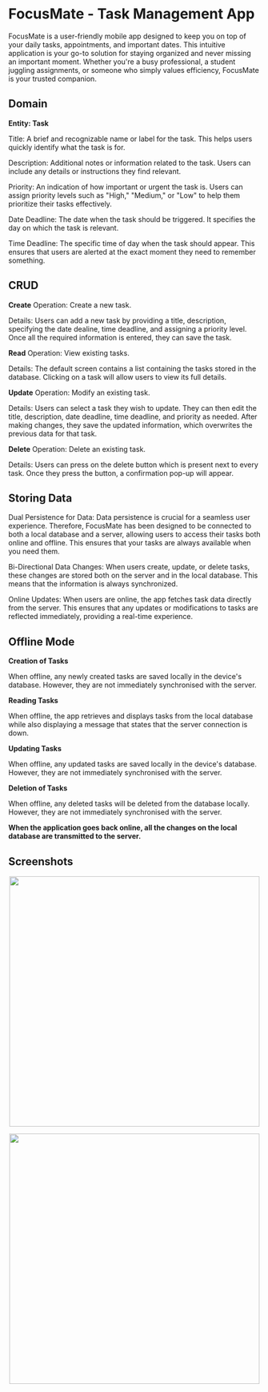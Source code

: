 # **FocusMate - Task Management App**

FocusMate is a user-friendly mobile app designed to keep you on top of your daily tasks, appointments, and important dates. This intuitive application is your go-to solution for staying organized and never missing an important moment. Whether you're a busy professional, a student juggling assignments, or someone who simply values efficiency, FocusMate is your trusted companion. 


## Domain 
**Entity: Task**

Title: A brief and recognizable name or label for the task. This helps users quickly identify what the task is for.

Description: Additional notes or information related to the task. Users can include any details or instructions they find relevant.

Priority: An indication of how important or urgent the task is. Users can assign priority levels such as "High," "Medium," or "Low" to help them prioritize their tasks effectively.

Date Deadline: The date when the task should be triggered. It specifies the day on which the task is relevant.

Time Deadline: The specific time of day when the task should appear. This ensures that users are alerted at the exact moment they need to remember something.  


## CRUD
**Create**  Operation: Create a new task. 

Details: Users can add a new task by providing a title, description, specifying the date dealine, time deadline, and assigning a priority level. Once all the required information is entered, they can save the task.

**Read**
Operation: View existing tasks.

Details: The default screen contains a list containing the tasks stored in the database. Clicking on a task will allow users to view its full details.

**Update**
Operation: Modify an existing task. 

Details: Users can select a task they wish to update. They can then edit the title, description, date deadline, time deadline, and priority as needed. After making changes, they save the updated information, which overwrites the previous data for that task. 

**Delete**
Operation: Delete an existing task.

Details: Users can press on the delete button which is present next to every task. Once they press the button, a confirmation pop-up will appear. 


## Storing Data
Dual Persistence for Data: Data persistence is crucial for a seamless user experience. Therefore, FocusMate has been designed to be connected to both a local database and a server, allowing users to access their tasks both online and offline. This ensures that your tasks are always available when you need them. 

Bi-Directional Data Changes: When users create, update, or delete tasks, these changes are stored both on the server and in the local database. This means that the information is always synchronized.

Online Updates: When users are online, the app fetches task data directly from the server. This ensures that any updates or modifications to tasks are reflected immediately, providing a real-time experience. 


## Offline Mode
**Creation of Tasks** 

When offline, any newly created tasks are saved locally in the device's database. However, they are not immediately synchronised with the server. 

**Reading Tasks**

When offline, the app retrieves and displays tasks from the local database while also displaying a message that states that the server connection is down.
 
**Updating Tasks**

When offline, any updated tasks are saved locally in the device's database. However, they are not immediately synchronised with the server.
 
**Deletion of Tasks**

When offline, any deleted tasks will be deleted from the database locally. However, they are not immediately synchronised with the server.

 
**When the application goes back online, all the changes on the local database are transmitted to the server.**

## Screenshots
<p align="center"> <img src="https://github.com/ma-cs-ubbcluj-ro/crud-project-GotaSeptimiuAndrei/blob/master/idea/screenshots/p1.png" height="500"/> </p>
<p align="center"> <img src="https://github.com/ma-cs-ubbcluj-ro/crud-project-GotaSeptimiuAndrei/blob/master/idea/screenshots/p2.png" height="500"/> </p>



